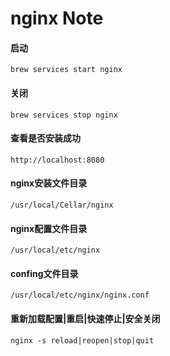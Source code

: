 # nginx Note
#### 启动  
```
brew services start nginx
```
#### 关闭
```
brew services stop nginx
```
#### 查看是否安装成功
```
http://localhost:8080 
```
#### nginx安装文件目录
```
/usr/local/Cellar/nginx
```
#### nginx配置文件目录
```
/usr/local/etc/nginx
```
#### confing文件目录
```
/usr/local/etc/nginx/nginx.conf
```
#### 重新加载配置|重启|快速停止|安全关闭
```
nginx -s reload|reopen|stop|quit
```
